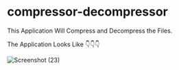 # compressor-decompressor

This Application Will Compress and Decompress the Files.

The Application Looks Like 👇👇👇


![Screenshot (23)](https://user-images.githubusercontent.com/118378844/210786179-2373060d-c915-47b0-ad3f-e8d2dadfd43b.png)
